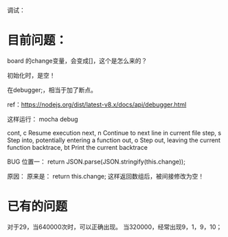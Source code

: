 

调试：


# 目前问题：
  board 的change变量，会变成[]，这个是怎么来的？


  初始化时，是空！

  在debugger;，相当于加了断点。

  ref：https://nodejs.org/dist/latest-v8.x/docs/api/debugger.html



  这样运行：
  mocha debug



  cont, c               Resume execution
next, n               Continue to next line in current file
step, s               Step into, potentially entering a function
out, o                Step out, leaving the current function
backtrace, bt         Print the current backtrace



BUG 位置一：
return JSON.parse(JSON.stringify(this.change));

原因：
原来是：
return this.change;
这样返回数组后，被间接修改为空！



# 已有的问题

对于29，当640000次时，可以正确出现。
当320000，经常出现9，1，9，10；
